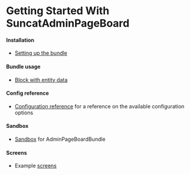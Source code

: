 Getting Started With SuncatAdminPageBoard
=====================================

#### Installation
- [Setting up the bundle](install.md)

#### Bundle usage
- [Block with entity data](1-view-entity-data.md)

#### Config reference
- [Configuration reference](configuration-reference.md) for a reference on the available configuration options

#### Sandbox
- [Sandbox](https://github.com/suncat2000/admin-page-board-sandbox) for AdminPageBoardBundle

#### Screens
- Example [screens](screens.md)